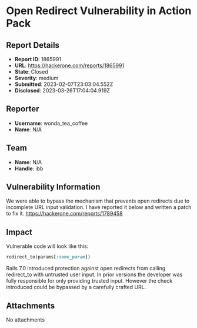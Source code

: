 # Open Redirect Vulnerability in Action Pack

## Report Details
- **Report ID**: 1865991
- **URL**: https://hackerone.com/reports/1865991
- **State**: Closed
- **Severity**: medium
- **Submitted**: 2023-02-07T23:03:04.552Z
- **Disclosed**: 2023-03-26T17:04:04.919Z

## Reporter
- **Username**: wonda_tea_coffee
- **Name**: N/A

## Team
- **Name**: N/A
- **Handle**: ibb

## Vulnerability Information
We were able to bypass the mechanism that prevents open redirects due to incomplete URL input validation.
I have reported it below and written a patch to fix it.
https://hackerone.com/reports/1789458

## Impact

Vulnerable code will look like this:

```ruby
redirect_to(params[:some_param])
```

Rails 7.0 introduced protection against open redirects from calling redirect_to with untrusted user input. In prior versions the developer was fully responsible for only providing trusted input. However the check introduced could be bypassed by a carefully crafted URL.

## Attachments
No attachments
